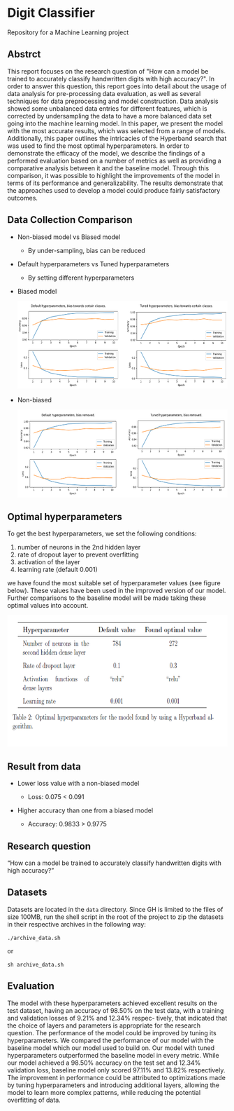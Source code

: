 # Digit Classifier
Repository for a Machine Learning project

## Abstrct
This report focuses on the research question of "How can a model be trained
to accurately classify handwritten digits
with high accuracy?". In order to answer
this question, this report goes into detail
about the usage of data analysis for pre-processing data evaluation, as well as several techniques for data preprocessing
and model construction. Data analysis
showed some unbalanced data entries for
different features, which is corrected by
undersampling the data to have a more
balanced data set going into the machine
learning model. In this paper, we present
the model with the most accurate results,
which was selected from a range of models. Additionally, this paper outlines the
intricacies of the Hyperband search that was
used to find the most optimal hyperparameters. In order to demonstrate the efficacy of the model, we describe the findings of a performed evaluation based on
a number of metrics as well as providing a comparative analysis between it and
the baseline model. Through this comparison, it was possible to highlight the
improvements of the model in terms of
its performance and generalizability. The
results demonstrate that the approaches used to develop a model could produce fairly satisfactory outcomes.

##  Data Collection Comparison
 - Non-biased model vs Biased model  
    - By under-sampling, bias can be reduced
 - Default hyperparameters vs Tuned hyperparameters 
    - By setting different hyperparameters

- Biased model

    <img src="docs/plots/biased-model.png" alt="" width="600" height="200">

- Non-biased

    <img src="docs/plots/non-biased.png" alt="" width="600" height="200">

## Optimal hyperparameters
To get the best hyperparameters, we set the following conditions:
1. number of neurons in the 2nd hidden layer
2. rate of dropout layer to prevent overfitting
3. activation of the layer
4. learning rate (default 0.001)

we have found the most suitable
set of hyperparameter values (see figure below). These values have been used in the
improved version of our model. Further
comparisons to the baseline model will
be made taking these optimal values into
account.

  <img src="docs/plots/optimal hyperparameter.png" alt="" width="600" height="300">

## Result from data

- Lower loss value with a non-biased model

    - Loss: 0.075 < 0.091

- Higher accuracy than one from a biased model

    - Accuracy: 0.9833 > 0.9775

## Research question
“How can a model be trained to accurately classify handwritten digits with high accuracy?”


## Datasets
Datasets are located in the `data` directory. Since GH is limited to the files of size 100MB, run the shell script in the root of the project to zip the datasets in their respective archives in the following way:
```
./archive_data.sh
```
or
```
sh archive_data.sh
```

## Evaluation
The model with these hyperparameters achieved excellent results on the test
dataset, having an accuracy of 98.50% on
the test data, with a training and validation losses of 9.21% and 12.34% respec-
tively, that indicated that the choice of
layers and parameters is appropriate for the research question.
The performance of the model could be improved by tuning its hyperparameters.
We compared the performance of our
model with the baseline model which
our model used to build on. Our
model with tuned hyperparameters outperformed the baseline model in every
metric. While our model achieved a
98.50% accuracy on the test set and
12.34% validation loss, baseline model
only scored 97.11% and 13.82% respectively. The improvement in performance could be attributed to optimizations made by tuning hyperparameters
and introducing additional layers, allowing the model to learn more complex patterns, while reducing the potential overfitting of data.
